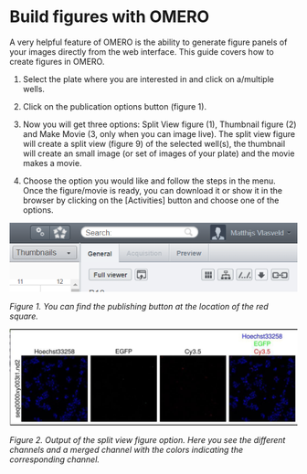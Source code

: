 # Build figures with OMERO

A very helpful feature of OMERO is the ability to generate figure panels of your images directly from the web interface. This guide covers how to create figures in OMERO.

1)  Select the plate where you are interested in and click on a/multiple wells.

2)  Click on the publication options button (figure 1).

3)  Now you will get three options: Split View figure (1), Thumbnail figure (2) and Make Movie (3, only when you can image live). The split view figure will create a split view (figure 9) of the selected well(s), the thumbnail will create an small image (or set of images of your plate) and the movie makes a movie.

4)  Choose the option you would like and follow the steps in the menu. Once the figure/movie is ready, you can download it or show it in the browser by clicking on the \[Activities\] button and choose one of the options.


![omero figure](figure-creation/images/figure-creation_01.png)

*Figure 1. You can find the publishing button at the location of the red square.*

![](figure-creation/images/figure-creation_02.jpeg)

*Figure 2. Output of the split view figure option. Here you see the different channels and a merged channel with the colors indicating the corresponding channel.*